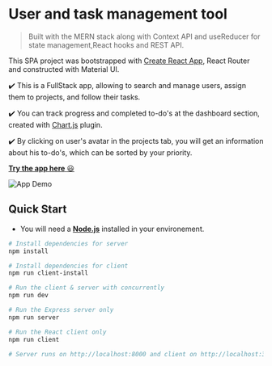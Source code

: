 # User and task management tool

> Built with the MERN stack along with Context API and useReducer for state management,React hooks and REST API.

This SPA project was bootstrapped with [Create React App](https://github.com/facebook/create-react-app), React Router and constructed with Material UI.

:heavy_check_mark: This is a FullStack app, allowing to search and manage users, assign them to projects, and follow their tasks.

:heavy_check_mark: You can track progress and completed to-do's at the dashboard section, created with [Chart.js](https://github.com/chartjs) plugin.

:heavy_check_mark: By clicking on user's avatar in the projects tab, you will get an information about his to-do's, which can be sorted by your priority.

<a href="https://management-app-anael-dev.herokuapp.com/" target="_blank">**Try the app here** :smiley:</a>

![App Demo](client/public/demo.gif)

## Quick Start

- You will need a <a href="https://nodejs.org/en/download/" target="_blank">**Node.js**</a> installed in your environement.

```bash
# Install dependencies for server
npm install

# Install dependencies for client
npm run client-install

# Run the client & server with concurrently
npm run dev

# Run the Express server only
npm run server

# Run the React client only
npm run client

# Server runs on http://localhost:8000 and client on http://localhost:3000
```
